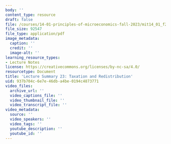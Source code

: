 ```yaml
---
body: ''
content_type: resource
draft: false
file: /courses/14-01-principles-of-microeconomics-fall-2023/mit14_01_f23_lec23.pdf
file_size: 92547
file_type: application/pdf
image_metadata:
  caption: ''
  credit: ''
  image-alt: ''
learning_resource_types:
- Lecture Notes
license: https://creativecommons.org/licenses/by-nc-sa/4.0/
resourcetype: Document
title: 'Lecture Summary 23: Taxation and Redistribution'
uid: 937b704c-6e7e-46db-a4be-0194c4873771
video_files:
  archive_url: ''
  video_captions_file: ''
  video_thumbnail_file: ''
  video_transcript_file: ''
video_metadata:
  source: ''
  video_speakers: ''
  video_tags: ''
  youtube_description: ''
  youtube_id: ''
---
```


